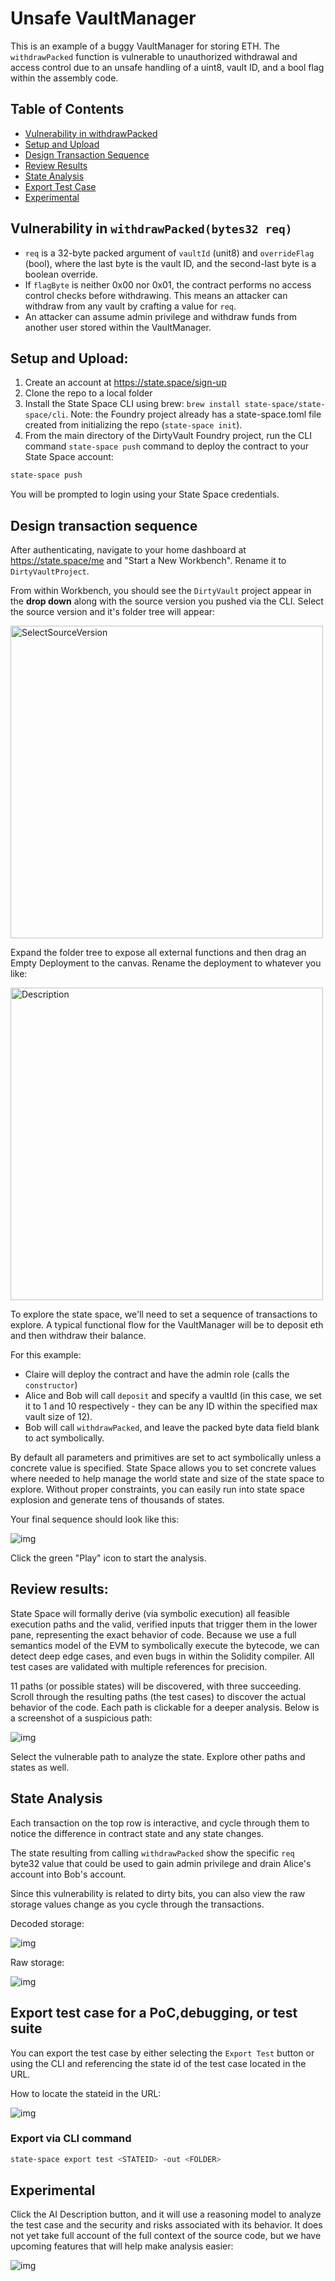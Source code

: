 # Unsafe VaultManager
This is an example of a buggy VaultManager for storing ETH. The `withdrawPacked` function is vulnerable to unauthorized withdrawal and access control due to an unsafe handling of a uint8, vault ID, and a bool flag within the assembly code. 

## Table of Contents
- [Vulnerability in withdrawPacked](#vulnerability-in-withdrawpackedbytes32-req)
- [Setup and Upload](#setup-and-upload)
- [Design Transaction Sequence](#design-transaction-sequence)
- [Review Results](#review-results)
- [State Analysis](#state-analysis)
- [Export Test Case](#export-test-case-for-a-pocdebugging-or-test-suite)
- [Experimental](#experimental)

## Vulnerability in `withdrawPacked(bytes32 req)`

- `req` is a 32-byte packed argument of `vaultId` (unit8) and `overrideFlag` (bool), where the last byte is the vault ID, and the second-last byte is a boolean override. 
- If `flagByte` is neither 0x00 nor 0x01, the contract performs no access control checks before withdrawing. This means an attacker can withdraw from any vault by crafting a value for `req`.
- An attacker can assume admin privilege and withdraw funds from another user stored within the VaultManager.

## Setup and Upload:

1. Create an account at https://state.space/sign-up
2. Clone the repo to a local folder
3. Install the State Space CLI using brew: `brew install state-space/state-space/cli`. Note: the Foundry project already has a state-space.toml file created from initializing the repo (`state-space init`).
4. From the main directory of the DirtyVault Foundry project, run the CLI command `state-space push` command to deploy the contract to your State Space account:   

``` bash
state-space push
```

You will be prompted to login using your State Space credentials.


## Design transaction sequence

After authenticating, navigate to your home dashboard at https://state.space/me and "Start a New Workbench". Rename it to `DirtyVaultProject`. 

From within Workbench, you should see the `DirtyVault` project appear in the **drop down** along with the source version you pushed via the CLI. Select the source version and it's folder tree will appear:

<img src="./images/SelectSourceVersion.png" alt="SelectSourceVersion" width="500">


Expand the folder tree to expose all external functions and then drag an Empty Deployment to the canvas. Rename the deployment to whatever you like:



<img src="./images/DragDeployment.png" alt="Description" width="500">



To explore the state space, we'll need to set a sequence of transactions to explore. A typical functional flow for the VaultManager will be to deposit eth and then withdraw their balance. 

For this example:
- Claire will deploy the contract and have the admin role (calls the `constructor`)
- Alice and Bob will call `deposit` and specify a vaultId (in this case, we set it to 1 and 10 respectively - they can be any ID within the specified max vault size of 12). 
- Bob will call `withdrawPacked`, and leave the packed byte data field blank to act symbolically. 

By default all parameters and primitives are set to act symbolically unless a concrete value is specified. State Space allows you to set concrete values where needed to help manage the world state and size of the state space to explore. Without proper constraints, you can easily run into state space explosion and generate tens of thousands of states.

 Your final sequence should look like this:

![img](./images/Sequence.png)

Click the green "Play" icon to start the analysis. 


## Review results:

State Space will formally derive (via symbolic execution) all feasible execution paths and the valid, verified inputs that trigger them in the lower pane, representing the exact behavior of code. Because we use a full semantics model of the EVM to symbolically execute the bytecode, we can detect deep edge cases, and even bugs in within the Solidity compiler.  All test cases are validated with multiple references for precision. 

11 paths (or possible states) will be discovered, with three succeeding. Scroll through the resulting paths (the test cases) to discover the actual behavior of the code. Each path is clickable for a deeper analysis. Below is a screenshot of a suspicious path:


![img](./images/PathResults.png)


Select the vulnerable path to analyze the state. Explore other paths and states as well. 

## State Analysis

Each transaction on the top row is interactive, and cycle through them to notice the difference in contract state and any state changes. 

The state resulting from calling  `withdrawPacked` show the specific `req` byte32 value that could be used to gain admin privilege and drain Alice's account into Bob's account. 

Since this vulnerability is related to dirty bits, you can also view the raw storage values change as you cycle through the transactions. 

Decoded storage:

![img](./images/StateAnalysisBug.png)

Raw storage:

![img](./images/RawState.png)

## Export test case for a PoC,debugging, or test suite

You can export the test case by either selecting the `Export Test` button or using the CLI and referencing the state id of the test case located in the URL. 

How to locate the stateid in the URL:

![img](./images/stateid.png)

### Export via CLI command
```bash
state-space export test <STATEID> -out <FOLDER>
```

## Experimental

Click the AI Description button, and it will use a reasoning model to analyze the test case and the security and risks associated with its behavior. It does not yet take full account of the full context of the source code, but we have upcoming features that will help make analysis easier:

![img](./images/AIDescription.png)